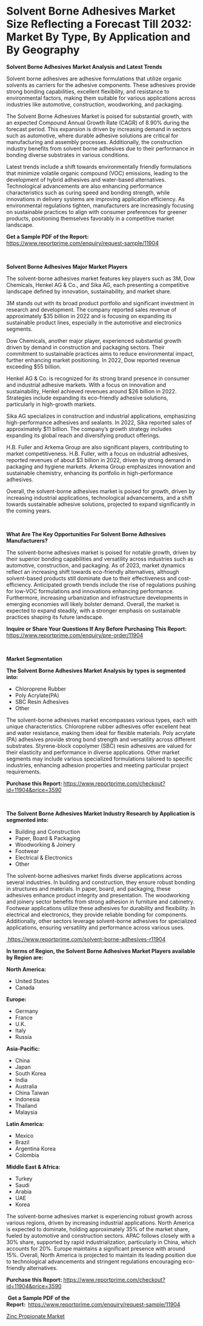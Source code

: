 <p><h1>Solvent Borne Adhesives Market Size Reflecting a Forecast Till 2032: Market By Type, By Application and By Geography</h1></p><p><strong>Solvent Borne Adhesives Market Analysis and Latest Trends</strong></p>
<p><p>Solvent borne adhesives are adhesive formulations that utilize organic solvents as carriers for the adhesive components. These adhesives provide strong bonding capabilities, excellent flexibility, and resistance to environmental factors, making them suitable for various applications across industries like automotive, construction, woodworking, and packaging.</p><p>The Solvent Borne Adhesives Market is poised for substantial growth, with an expected Compound Annual Growth Rate (CAGR) of 8.90% during the forecast period. This expansion is driven by increasing demand in sectors such as automotive, where durable adhesive solutions are critical for manufacturing and assembly processes. Additionally, the construction industry benefits from solvent borne adhesives due to their performance in bonding diverse substrates in various conditions.</p><p>Latest trends include a shift towards environmentally friendly formulations that minimize volatile organic compound (VOC) emissions, leading to the development of hybrid adhesives and water-based alternatives. Technological advancements are also enhancing performance characteristics such as curing speed and bonding strength, while innovations in delivery systems are improving application efficiency. As environmental regulations tighten, manufacturers are increasingly focusing on sustainable practices to align with consumer preferences for greener products, positioning themselves favorably in a competitive market landscape.</p></p>
<p><strong>Get a Sample PDF of the Report:&nbsp;</strong> <a href="https://www.reportprime.com/enquiry/request-sample/11904?utm_campaign=2773&utm_medium=2&utm_source=Github&utm_content=ia&utm_term=17032025&utm_id=solvent-borne-adhesives">https://www.reportprime.com/enquiry/request-sample/11904</a></p>
<p>&nbsp;</p>
<p><strong>Solvent Borne Adhesives Major Market Players</strong></p>
<p><p>The solvent-borne adhesives market features key players such as 3M, Dow Chemicals, Henkel AG & Co., and Sika AG, each presenting a competitive landscape defined by innovation, sustainability, and market share.</p><p>3M stands out with its broad product portfolio and significant investment in research and development. The company reported sales revenue of approximately $35 billion in 2022 and is focusing on expanding its sustainable product lines, especially in the automotive and electronics segments.</p><p>Dow Chemicals, another major player, experienced substantial growth driven by demand in construction and packaging sectors. Their commitment to sustainable practices aims to reduce environmental impact, further enhancing market positioning. In 2022, Dow reported revenue exceeding $55 billion.</p><p>Henkel AG & Co. is recognized for its strong brand presence in consumer and industrial adhesive markets. With a focus on innovation and sustainability, Henkel achieved revenues around $26 billion in 2022. Strategies include expanding its eco-friendly adhesive solutions, particularly in high-growth markets.</p><p>Sika AG specializes in construction and industrial applications, emphasizing high-performance adhesives and sealants. In 2022, Sika reported sales of approximately $11 billion. The company’s growth strategy includes expanding its global reach and diversifying product offerings.</p><p>H.B. Fuller and Arkema Group are also significant players, contributing to market competitiveness. H.B. Fuller, with a focus on industrial adhesives, reported revenues of about $3 billion in 2022, driven by strong demand in packaging and hygiene markets. Arkema Group emphasizes innovation and sustainable chemistry, enhancing its portfolio in high-performance adhesives.</p><p>Overall, the solvent-borne adhesives market is poised for growth, driven by increasing industrial applications, technological advancements, and a shift towards sustainable adhesive solutions, projected to expand significantly in the coming years.</p></p>
<p>&nbsp;</p>
<p><strong>What Are The Key Opportunities For Solvent Borne Adhesives Manufacturers?</strong></p>
<p><p>The solvent-borne adhesives market is poised for notable growth, driven by their superior bonding capabilities and versatility across industries such as automotive, construction, and packaging. As of 2023, market dynamics reflect an increasing shift towards eco-friendly alternatives, although solvent-based products still dominate due to their effectiveness and cost-efficiency. Anticipated growth trends include the rise of regulations pushing for low-VOC formulations and innovations enhancing performance. Furthermore, increasing urbanization and infrastructure developments in emerging economies will likely bolster demand. Overall, the market is expected to expand steadily, with a stronger emphasis on sustainable practices shaping its future landscape.</p></p>
<p><strong>Inquire or Share Your Questions If Any Before Purchasing This Report:</strong> <a href="https://www.reportprime.com/enquiry/pre-order/11904?utm_campaign=2773&utm_medium=2&utm_source=Github&utm_content=ia&utm_term=17032025&utm_id=solvent-borne-adhesives">https://www.reportprime.com/enquiry/pre-order/11904</a></p>
<p>&nbsp;</p>
<p><strong>Market Segmentation</strong></p>
<p><strong>The Solvent Borne Adhesives Market Analysis by types is segmented into:</strong></p>
<p><ul><li>Chloroprene Rubber</li><li>Poly Acrylate(PA)</li><li>SBC Resin Adhesives</li><li>Other</li></ul></p>
<p><p>The solvent-borne adhesives market encompasses various types, each with unique characteristics. Chloroprene rubber adhesives offer excellent heat and water resistance, making them ideal for flexible materials. Poly acrylate (PA) adhesives provide strong bond strength and versatility across different substrates. Styrene-block copolymer (SBC) resin adhesives are valued for their elasticity and performance in diverse applications. Other market segments may include various specialized formulations tailored to specific industries, enhancing adhesion properties and meeting particular project requirements.</p></p>
<p><strong>Purchase this Report:&nbsp;</strong><a href="https://www.reportprime.com/checkout?id=11904&price=3590&utm_campaign=2773&utm_medium=2&utm_source=Github&utm_content=ia&utm_term=17032025&utm_id=solvent-borne-adhesives">https://www.reportprime.com/checkout?id=11904&price=3590</a></p>
<p>&nbsp;</p>
<p><strong>The Solvent Borne Adhesives Market Industry Research by Application is segmented into:</strong></p>
<p><ul><li>Building and Construction</li><li>Paper, Board & Packaging</li><li>Woodworking & Joinery</li><li>Footwear</li><li>Electrical & Electronics</li><li>Other</li></ul></p>
<p><p>The solvent-borne adhesives market finds diverse applications across several industries. In building and construction, they ensure robust bonding in structures and materials. In paper, board, and packaging, these adhesives enhance product integrity and presentation. The woodworking and joinery sector benefits from strong adhesion in furniture and cabinetry. Footwear applications utilize these adhesives for durability and flexibility. In electrical and electronics, they provide reliable bonding for components. Additionally, other sectors leverage solvent-borne adhesives for specialized applications, ensuring versatility and performance across various uses.</p></p>
<p><a href="https://www.reportprime.com/solvent-borne-adhesives-r11904?utm_campaign=2773&utm_medium=2&utm_source=Github&utm_content=ia&utm_term=17032025&utm_id=solvent-borne-adhesives">&nbsp;https://www.reportprime.com/solvent-borne-adhesives-r11904</a></p>
<p><strong>In terms of Region, the Solvent Borne Adhesives Market Players available by Region are:</strong></p>
<p>
    <p> <strong> North America: </strong>
        <ul>
            <li>United States</li>
            <li>Canada</li>
        </ul>
        </p> 
    <p> <strong> Europe: </strong>
        <ul>
            <li>Germany</li>
            <li>France</li>
            <li>U.K.</li>
            <li>Italy</li>
            <li>Russia</li>
        </ul>
        </p> 
    <p> <strong> Asia-Pacific: </strong>
        <ul>
            <li>China</li>
            <li>Japan</li>
            <li>South Korea</li>
            <li>India</li>
            <li>Australia</li>
            <li>China Taiwan</li>
            <li>Indonesia</li>
            <li>Thailand</li>
            <li>Malaysia</li>
        </ul>
        </p> 
    <p> <strong> Latin America: </strong>
        <ul>
            <li>Mexico</li>
            <li>Brazil</li>
            <li>Argentina Korea</li>
            <li>Colombia</li>
        </ul>
        </p> 
    <p> <strong> Middle East & Africa: </strong>
        <ul>
            <li>Turkey</li>
            <li>Saudi</li>
            <li>Arabia</li>
            <li>UAE</li>
            <li>Korea</li>
        </ul>
    </p>
    </p>
<p><p>The solvent-borne adhesives market is experiencing robust growth across various regions, driven by increasing industrial applications. North America is expected to dominate, holding approximately 35% of the market share, fueled by automotive and construction sectors. APAC follows closely with a 30% share, supported by rapid industrialization, particularly in China, which accounts for 20%. Europe maintains a significant presence with around 15%. Overall, North America is projected to maintain its leading position due to technological advancements and stringent regulations encouraging eco-friendly alternatives.</p></p>
<p><strong>Purchase this Report: </strong><a href="https://www.reportprime.com/checkout?id=11904&price=3590&utm_campaign=2773&utm_medium=2&utm_source=Github&utm_content=ia&utm_term=17032025&utm_id=solvent-borne-adhesives">https://www.reportprime.com/checkout?id=11904&price=3590</a></p>
<p>&nbsp;<strong>Get a Sample PDF of the Report:&nbsp;&nbsp;</strong><a href="https://www.reportprime.com/enquiry/request-sample/11904?utm_campaign=2773&utm_medium=2&utm_source=Github&utm_content=ia&utm_term=17032025&utm_id=solvent-borne-adhesives">https://www.reportprime.com/enquiry/request-sample/11904</a></p>
<p><strong></strong></p>
<p><p><a href="https://github.com/dolorespeddico90/Market-Research-Report-List-1/blob/main/zinc-propionate-market.md?utm_campaign=2773&utm_medium=2&utm_source=Github&utm_content=ia&utm_term=17032025&utm_id=solvent-borne-adhesives">Zinc Propionate Market</a></p></p>